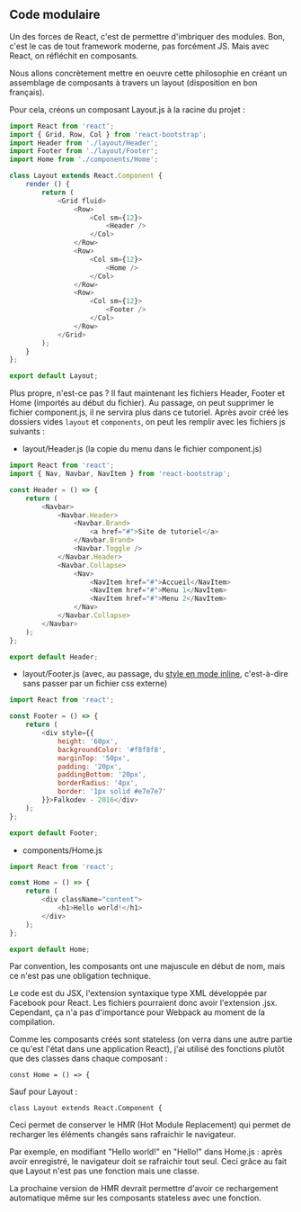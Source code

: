 ## Code modulaire

Un des forces de React, c'est de permettre d'imbriquer des modules. Bon, c'est le cas de tout framework moderne, pas forcément JS. Mais avec React, on réfléchit en composants.

Nous allons concrètement mettre en oeuvre cette philosophie en créant un assemblage de composants à travers un layout \(disposition en bon français\).

Pour cela, créons un composant Layout.js à la racine du projet :

```js
import React from 'react';
import { Grid, Row, Col } from 'react-bootstrap';
import Header from './layout/Header';
import Footer from './layout/Footer';
import Home from './components/Home';

class Layout extends React.Component {
    render () {
        return (
            <Grid fluid>
                <Row>
                    <Col sm={12}>
                        <Header />
                    </Col>
                </Row>
                <Row>
                    <Col sm={12}>
                        <Home />
                    </Col>
                </Row>
                <Row>
                    <Col sm={12}>
                        <Footer />
                    </Col>
                </Row>
            </Grid>
        );
    } 
};

export default Layout;
```

Plus propre, n'est-ce pas ? Il faut maintenant les fichiers Header, Footer et Home \(importés au début du fichier\). Au passage, on peut supprimer le fichier component.js, il ne servira plus dans ce tutoriel. Après avoir créé les dossiers vides `layout` et `components`, on peut les remplir avec les fichiers js suivants :

* layout/Header.js \(la copie du menu dans le fichier component.js\)

```js
import React from 'react';
import { Nav, Navbar, NavItem } from 'react-bootstrap';

const Header = () => {
    return (
        <Navbar>
            <Navbar.Header>
                <Navbar.Brand>
                    <a href="#">Site de tutoriel</a>
                </Navbar.Brand>
                <Navbar.Toggle />
            </Navbar.Header>
            <Navbar.Collapse>
                <Nav>
                    <NavItem href="#">Accueil</NavItem>
                    <NavItem href="#">Menu 1</NavItem>
                    <NavItem href="#">Menu 2</NavItem>
                </Nav>
            </Navbar.Collapse>
        </Navbar>
    );
};

export default Header;
```

* layout/Footer.js \(avec, au passage, du [style en mode inline](https://facebook.github.io/react/tips/inline-styles.html), c'est-à-dire sans passer par un fichier css externe\)

```js
import React from 'react';

const Footer = () => {
    return (
        <div style={{
            height: '60px',
            backgroundColor: '#f8f8f8',
            marginTop: '50px',
            padding: '20px',
            paddingBottom: '20px',
            borderRadius: '4px',
            border: '1px solid #e7e7e7'
        }}>Falkodev - 2016</div>
    );
};

export default Footer;
```

* components/Home.js 

```js
import React from 'react';

const Home = () => {
    return (
        <div className="content">
            <h1>Hello world!</h1>
        </div>
    );
};

export default Home;
```

Par convention, les composants ont une majuscule en début de nom, mais ce n'est pas une obligation technique.

Le code est du JSX, l'extension syntaxique type XML développée par Facebook pour React. Les fichiers pourraient donc avoir l'extension .jsx. Cependant, ça n'a pas d'importance pour Webpack au moment de la compilation.

Comme les composants créés sont stateless \(on verra dans une autre partie ce qu'est l'état dans une application React\), j'ai utilisé des fonctions plutôt que des classes dans chaque composant :

`const Home = () => {`

Sauf pour Layout :

`class Layout extends React.Component {`

Ceci permet de conserver le HMR \(Hot Module Replacement\) qui permet de recharger les éléments changés sans rafraichir le navigateur.

Par exemple, en modifiant "Hello world!" en "Hello!" dans Home.js : après avoir enregistré, le navigateur doit se rafraichir tout seul. Ceci grâce au fait que Layout n'est pas une fonction mais une classe.

La prochaine version de HMR devrait permettre d'avoir ce rechargement automatique même sur les composants stateless avec une fonction.

